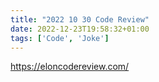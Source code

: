 ```yaml
---
title: "2022 10 30 Code Review"
date: 2022-12-23T19:58:32+01:00
tags: ['Code', 'Joke']
---
```


https://eloncodereview.com/
